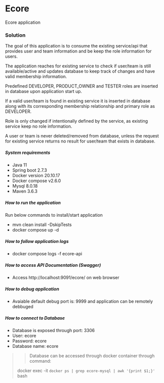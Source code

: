 # Ecore

Ecore application

### Solution

The goal of this application is to consume the existing service/api that provides user and team information and be keep the role information for users.

The application reaches for existing service to check if user/team is still available/active and updates database to keep track of changes and have valid membership information.

Predefined DEVELOPER, PRODUCT_OWNER and TESTER roles are inserted in database upon application start up.

If a valid user/team is found in existing service it is inserted in database along with its corresponding membership relationship and primary role as DEVELOPER.

Role is only changed if intentionally defined by the service, as existing service keep no role information.

A user or team is never deleted/removed from database, unless the request for existing service returns no result for user/team that exists in database.

##### System requirements
- Java 11
- Spring boot 2.7.3
- Docker version 20.10.17
- Docker compose v2.6.0
- Mysql 8.0.18
- Maven 3.6.3

##### How to run the application

Run below commands to install/start application

- mvn clean install -DskipTests
- docker compose up -d

##### How to follow application logs

- docker compose logs -f ecore-api

##### How to access API Documentation (Swagger)

- Access http://localhost:9091/ecore/ on web browser

##### How to debug application

- Avaiable default debug port is: 9999 and application can be remotely debbuged

##### How to connect to Database

- Database is exposed through port: 3306
- User: ecore
- Password: ecore
- Database name: ecore

>> Database can be accessed through docker container through command:
> 
> docker exec -it `docker ps | grep ecore-mysql | awk '{print $1;}'` bash